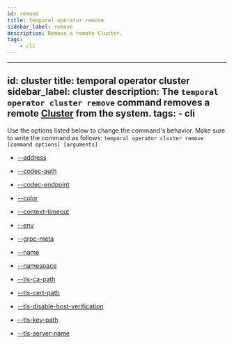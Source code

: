 ```yaml
---
id: remove
title: temporal operator remove
sidebar_label: remove
description: Remove a remote Cluster.
tags:
	- cli
---
```


---
id: cluster
title: temporal operator cluster
sidebar_label: cluster
description: The `temporal operator cluster remove` command removes a remote [Cluster](/concepts/what-is-a-temporal-cluster) from the system.
tags:
	- cli
---


Use the options listed below to change the command's behavior.
Make sure to write the command as follows:
`temporal operator cluster remove [command options] [arguments]`

- [--address](/cmd-options/address)

- [--codec-auth](/cmd-options/codec-auth)

- [--codec-endpoint](/cmd-options/codec-endpoint)

- [--color](/cmd-options/color)

- [--context-timeout](/cmd-options/context-timeout)

- [--env](/cmd-options/env)

- [--grpc-meta](/cmd-options/grpc-meta)

- [--name](/cmd-options/name)

- [--namespace](/cmd-options/namespace)

- [--tls-ca-path](/cmd-options/tls-ca-path)

- [--tls-cert-path](/cmd-options/tls-cert-path)

- [--tls-disable-host-verification](/cmd-options/tls-disable-host-verification)

- [--tls-key-path](/cmd-options/tls-key-path)

- [--tls-server-name](/cmd-options/tls-server-name)

